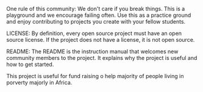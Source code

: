 

One rule of this community:
We don't care if you break things. This is a playground and we encourage failing often. Use this as a practice ground and enjoy contributing to projects you create with your fellow students.

LICENSE: By definition, every open source project must have an open source license. If the project does not have a license, it is not open source.

README: The README is the instruction manual that welcomes new community members to the project. It explains why the project is useful and how to get started.

This project is useful for fund raising o help majority of people living in porverty majorly in Africa.
